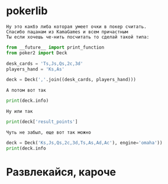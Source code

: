 # pokerlib
	Ну это какбэ либа которая умеет очки в покер считать.
	Cпасибо пацанам из KamaGames и всем причастным
	Ты если хочешь че-нить посчитать то сделай такой типа:

```python
from __future__ import print_function
from poker2 import Deck

desk_cards = 'Ts,Js,Qs,2c,3d'
players_hand = 'Ks,As'

deck = Deck(','.join((desk_cards, players_hand)))
```
	А потом вот так
```python
print(deck.info)
```
	Ну или так
```python
print(deck['result_points']
```
	Чуть не забыл, еще вот так можно
```python
deck = Deck('Ks,Js,Qs,2c,3d,Ts,As,Ad,Ac'), engine='omaha'))
print(deck.info
```

# Развлекайся, кароче
